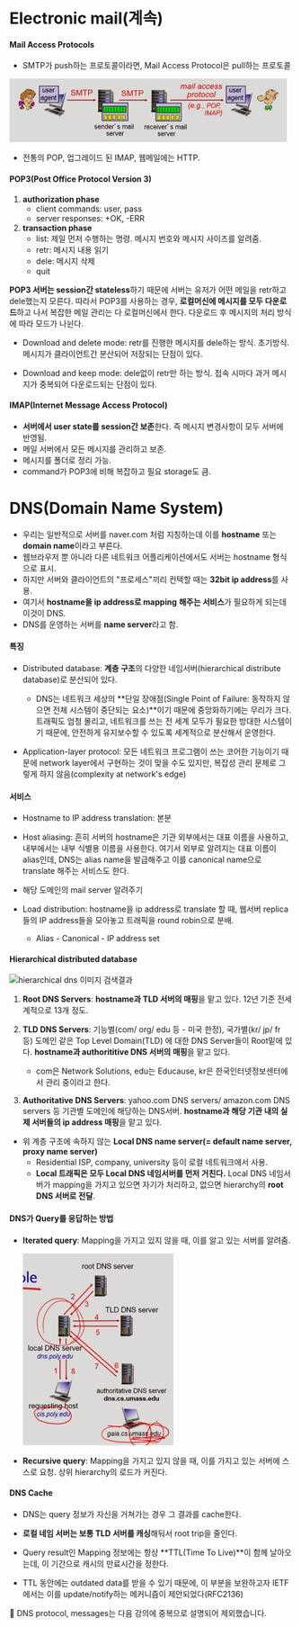 # Electronic mail(계속)

#### Mail Access Protocols

- SMTP가 push하는 프로토콜이라면, Mail Access Protocol은 pull하는 프로토콜

![캡처](../images/2-1-15.png)

- 전통의 POP, 업그레이드 된 IMAP, 웹메일에는 HTTP.



#### POP3(Post Office Protocol Version 3)

1. **authorization phase**
   - client commands: user, pass
   - server responses: +OK, -ERR
2. **transaction phase**
   - list: 제일 먼저 수행하는 명령. 메시지 번호와 메시지 사이즈를 알려줌.
   - retr: 메시지 내용 읽기
   - dele: 메시지 삭제
   - quit

**POP3 서버는 session간 stateless**하기 때문에 서버는 유저가 어떤 메일을 retr하고 dele했는지 모른다. 따라서 POP3를 사용하는 경우, **로컬머신에 메시지를 모두 다운로드**하고 나서 복잡한 메일 관리는 다 로컬머신에서 한다. 다운로드 후 메시지의 처리 방식에 따라 모드가 나뉜다.

- Download and delete mode: retr를 진행한 메시지를 dele하는 방식. 초기방식. 메시지가 클라이언트간 분산되어 저장되는 단점이 있다.

- Download and keep mode: dele없이 retr만 하는 방식. 접속 시마다 과거 메시지가 중복되어 다운로드되는 단점이 있다.



#### IMAP(Internet Message Access Protocol)

- **서버에서 user state를 session간 보존**한다. 즉 메시지 변경사항이 모두 서버에 반영됨.
- 메일 서버에서 모든 메시지를 관리하고 보존.
- 메시지를 폴더로 정리 가능.
- command가 POP3에 비해 복잡하고 필요 storage도 큼.







# DNS(Domain Name System)

- 우리는 일반적으로 서버를 naver.com 처럼 지칭하는데 이를 **hostname** 또는 **domain name**이라고 부른다.
- 웹브라우저 뿐 아니라 다른 네트워크 어플리케이션에서도 서버는 hostname 형식으로 표시.
- 하지만 서버와 클라이언트의 "프로세스"끼리 컨택할 때는 **32bit ip address**를 사용.
- 여기서 **hostname을 ip address로 mapping** **해주는 서비스**가 필요하게 되는데 이것이 DNS.
- DNS를 운영하는 서버를 **name server**라고 함.



#### 특징

- Distributed database: **계층 구조**의 다양한 네임서버(hierarchical distribute database)로 분산되어 있다.
  - DNS는 네트워크 세상의 **단일 장애점(Single Point of Failure: 동작하지 않으면 전체 시스템이 중단되는 요소)**이기 때문에 중앙화하기에는 무리가 크다. 트래픽도 엄청 몰리고, 네트워크를 쓰는 전 세계 모두가 필요한 방대한 시스템이기 때문에, 안전하게 유지보수할 수 있도록 세계적으로 분산해서 운영한다.

- Application-layer protocol: 모든 네트워크 프로그램이 쓰는 코어한 기능이기 때문에 network layer에서 구현하는 것이 맞을 수도 있지만, 복잡성 관리 문제로 그렇게 하지 않음(complexity at network's edge)



#### 서비스

- Hostname to IP address translation: 본분

- Host aliasing: 흔히 서버의 hostname은 기관 외부에서는 대표 이름을 사용하고, 내부에서는 내부 식별용 이름을 사용한다. 여기서 외부로 알려지는 대표 이름이 alias인데, DNS는 alias name을 발급해주고 이를 canonical name으로 translate 해주는 서비스도 한다.

- 해당 도메인의 mail server 알려주기

- Load distribution: hostname을 ip address로 translate 할 때, 웹서버 replica들의 IP address들을 모아놓고 트래픽을 round robin으로 분배.
  - Alias - Canonical - IP address set



#### Hierarchical distributed database

![hierarchical dns 이미지 검색결과](https://upload.wikimedia.org/wikipedia/commons/thumb/d/d2/DNS_schema.svg/1200px-DNS_schema.svg.png)

1. **Root DNS Servers**: **hostname과 TLD 서버의 매핑**을 맡고 있다. 12년 기준 전세계적으로 13개 정도.

2. **TLD DNS Servers**: 기능별(com/ org/ edu 등 - 미국 한정), 국가별(kr/ jp/ fr 등) 도메인 같은 Top Level Domain(TLD) 에 대한 DNS Server들이 Root밑에 있다. **hostname과 authorititive DNS 서버의 매핑**을 맡고 있다. 
   - com은 Network Solutions, edu는 Educause, kr은 한국인터넷정보센터에서 관리 중이라고 한다.

3. **Authoritative DNS Servers**: yahoo.com DNS servers/ amazon.com DNS servers 등 기관별 도메인에 해당하는 DNS서버. **hostname과 해당 기관 내의 실제 서버들의 ip address 매핑**을 맡고 있다.

- 위 계층 구조에 속하지 않는 **Local DNS name server(= default name server, proxy name server)**
  - Residential ISP, company, university 등이 로컬 네트워크에서 사용.
  - **Local 트래픽은 모두 Local DNS 네임서버를 먼저 거친다.** Local DNS 네임서버가 mapping을 가지고 있으면 자기가 처리하고, 없으면 hierarchy의 **root DNS 서버로 전달**.



#### DNS가 Query를 응답하는 방법

- **Iterated query**: Mapping을 가지고 있지 않을 때, 이를 알고 있는 서버를 알려줌.

  ![캡처](../images/2-1-16.png)

- **Recursive query**: Mapping을 가지고 있지 않을 때, 이를 가지고 있는 서버에 스스로 요청. 상위 hierarchy의 로드가 커진다.





#### DNS Cache

- DNS는 query 정보가 자신을 거쳐가는 경우 그 결과를 cache한다.

- **로컬 네임 서버는 보통 TLD 서버를 캐싱**해둬서 root trip을 줄인다.
- Query result인 Mapping 정보에는 항상 **TTL(Time To Live)**이 함께 날아오는데, 이 기간으로 캐시의 만료시간을 정한다.
- TTL 동안에는 outdated data를 받을 수 있기 때문에, 이 부분을 보완하고자 IETF에서는 이를 update/notify하는 메커니즘이 제안되었다(RFC2136)







🐶 DNS protocol, messages는 다음 강의에 중복으로 설명되어 제외했습니다.

